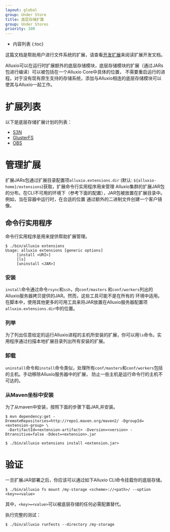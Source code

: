 ```yaml
---
layout: global
group: Under Store
title: 底层存储扩展
group: Under Stores
priority: 100
---
```


* 内容列表
{:toc}

这篇文档是帮助用户进行文件系统的扩展，请查看[开发扩展](DevelopingUFSExtensions.html)来阅读扩展开发文档。

Alluxio可以在运行时扩展额外的底层存储模块，底层存储模块的扩展（通过JARs包进行编译）可以被包括在一个Alluxio Core中具体的位置，
不需要重启运行的进程。对于没有现有原生支持的存储系统，添加与Alluxio相连的底层存储模块可以使其与Alluxio一起工作。

# 扩展列表

以下是底层存储扩展计划的列表：

- [S3N](https://github.com/Alluxio/alluxio-extensions/tree/master/underfs/s3n)
- [GlusterFS](https://github.com/Alluxio/alluxio-extensions/tree/master/underfs/glusterfs)
- [OBS](https://github.com/Alluxio/alluxio-extensions/tree/master/underfs/obs)

# 管理扩展

扩展JARs包通过扩展目录配置项`alluxio.extensions.dir` (默认: `${alluxio-home}/extensions`)获取，扩展命令行实用程序用来管理
Alluxio集群的扩展JAR包的分布。在CLI不可用的环境下（参考下面的配置），JAR包被放置在扩展目录中。例如，当在容器中运行时，在合适的位置
通过额外的二进制文件创建一个客户镜像。

## 命令行实用程序

命令行实用程序是用来提供帮助扩展管理。

```console
$ ./bin/alluxio extensions
Usage: alluxio extensions [generic options]
	 [install <URI>]
	 [ls]
	 [uninstall <JAR>]
```

### 安装

`install`命令通过命令`rsync`和`ssh`，向`conf/masters` 和`conf/workers`列出的Alluxio服务器拷贝提供的JAR。然而，这些工具可能不是在所有的
环境中适用。在脚本中，使用其他更多的可用工具来将JAR放置在Alluxio服务器配置项`alluxio.extensions.dir`中的位置。

### 列举

为了列出任意给定的运行Alluxio进程的主机所安装的扩展，你可以用`ls`命令。实用程序通过扫描本地扩展目录列出所有安装的扩展。

### 卸载

`uninstall`命令和`install`命令类似，处理所有`conf/masters`和`conf/workers`包括的主机。手动移除Alluxio服务器中的扩展，
防止一些主机是运行命令行的主机不可达的。

### 从Maven坐标中安装

为了从maven中安装，按照下面的步骤下载JAR,并安装。

```console
$ mvn dependency:get -DremoteRepositories=http://repo1.maven.org/maven2/ -DgroupId=<extension-group> \
 -DartifactId=<extension-artifact> -Dversion=<version> -Dtransitive=false -Ddest=<extension>.jar

$ ./bin/alluxio extensions install <extension.jar>
```

# 验证

一旦扩展JAR部署之后，你应该可以通过如下Alluxio CLI命令挂载你的底层存储。

```console
$ ./bin/alluxio fs mount /my-storage <scheme>://<path>/ --option <key>=<value>
```
其中，`<key>=<value>`可以被底层存储的任何必需配置替代。

执行完整的测试：

```console
$ ./bin/alluxio runTests --directory /my-storage
```
